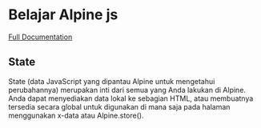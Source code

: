 # Belajar Alpine js

[Full Documentation](https://alpinejs.dev/start-here)

## State

State (data JavaScript yang dipantau Alpine untuk mengetahui perubahannya) merupakan inti dari semua yang Anda lakukan di Alpine. Anda dapat menyediakan data lokal ke sebagian HTML, atau membuatnya tersedia secara global untuk digunakan di mana saja pada halaman menggunakan x-data atau Alpine.store().